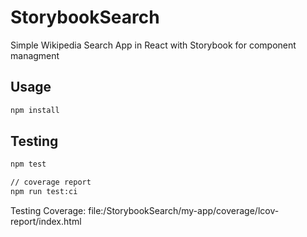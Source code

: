 # StorybookSearch

Simple Wikipedia Search App in React with Storybook for component managment

## Usage
```bash
npm install
```

## Testing
```bash
npm test

// coverage report
npm run test:ci
```

Testing Coverage: file:/StorybookSearch/my-app/coverage/lcov-report/index.html